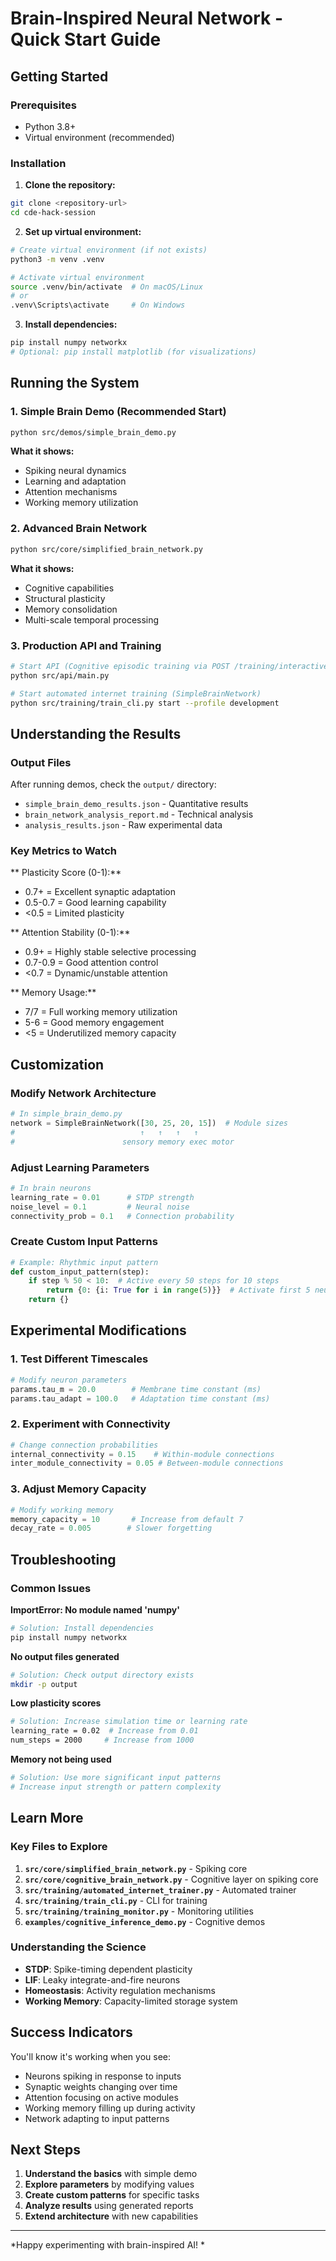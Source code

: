 #  Brain-Inspired Neural Network - Quick Start Guide

##  Getting Started

### Prerequisites
- Python 3.8+ 
- Virtual environment (recommended)

### Installation

1. **Clone the repository:**
```bash
git clone <repository-url>
cd cde-hack-session
```

2. **Set up virtual environment:**
```bash
# Create virtual environment (if not exists)
python3 -m venv .venv

# Activate virtual environment
source .venv/bin/activate  # On macOS/Linux
# or
.venv\Scripts\activate     # On Windows
```

3. **Install dependencies:**
```bash
pip install numpy networkx
# Optional: pip install matplotlib (for visualizations)
```

##  Running the System

### 1. Simple Brain Demo (Recommended Start)
```bash
python src/demos/simple_brain_demo.py
```
**What it shows:**
-  Spiking neural dynamics
-  Learning and adaptation
-  Attention mechanisms
-  Working memory utilization

### 2. Advanced Brain Network
```bash
python src/core/simplified_brain_network.py
```
**What it shows:**
-  Cognitive capabilities
-  Structural plasticity
-  Memory consolidation
-  Multi-scale temporal processing

### 3. Production API and Training
```bash
# Start API (Cognitive episodic training via POST /training/interactive)
python src/api/main.py

# Start automated internet training (SimpleBrainNetwork)
python src/training/train_cli.py start --profile development
```

##  Understanding the Results

### Output Files
After running demos, check the `output/` directory:

- `simple_brain_demo_results.json` - Quantitative results
- `brain_network_analysis_report.md` - Technical analysis
- `analysis_results.json` - Raw experimental data

### Key Metrics to Watch

** Plasticity Score (0-1):**
- 0.7+ = Excellent synaptic adaptation
- 0.5-0.7 = Good learning capability
- <0.5 = Limited plasticity

** Attention Stability (0-1):**
- 0.9+ = Highly stable selective processing
- 0.7-0.9 = Good attention control
- <0.7 = Dynamic/unstable attention

** Memory Usage:**
- 7/7 = Full working memory utilization
- 5-6 = Good memory engagement
- <5 = Underutilized memory capacity

##  Customization

### Modify Network Architecture
```python
# In simple_brain_demo.py
network = SimpleBrainNetwork([30, 25, 20, 15])  # Module sizes
#                            ↑   ↑   ↑   ↑
#                        sensory memory exec motor
```

### Adjust Learning Parameters
```python
# In brain neurons
learning_rate = 0.01      # STDP strength
noise_level = 0.1         # Neural noise
connectivity_prob = 0.1   # Connection probability
```

### Create Custom Input Patterns
```python
# Example: Rhythmic input pattern
def custom_input_pattern(step):
    if step % 50 < 10:  # Active every 50 steps for 10 steps
        return {0: {i: True for i in range(5)}}  # Activate first 5 neurons in module 0
    return {}
```

##  Experimental Modifications

### 1. Test Different Timescales
```python
# Modify neuron parameters
params.tau_m = 20.0        # Membrane time constant (ms)
params.tau_adapt = 100.0   # Adaptation time constant (ms)
```

### 2. Experiment with Connectivity
```python
# Change connection probabilities
internal_connectivity = 0.15    # Within-module connections
inter_module_connectivity = 0.05 # Between-module connections
```

### 3. Adjust Memory Capacity
```python
# Modify working memory
memory_capacity = 10       # Increase from default 7
decay_rate = 0.005        # Slower forgetting
```

##  Troubleshooting

### Common Issues

**ImportError: No module named 'numpy'**
```bash
# Solution: Install dependencies
pip install numpy networkx
```

**No output files generated**
```bash
# Solution: Check output directory exists
mkdir -p output
```

**Low plasticity scores**
```bash
# Solution: Increase simulation time or learning rate
learning_rate = 0.02  # Increase from 0.01
num_steps = 2000     # Increase from 1000
```

**Memory not being used**
```bash
# Solution: Use more significant input patterns
# Increase input strength or pattern complexity
```

##  Learn More

### Key Files to Explore
1. **`src/core/simplified_brain_network.py`** - Spiking core
2. **`src/core/cognitive_brain_network.py`** - Cognitive layer on spiking core
3. **`src/training/automated_internet_trainer.py`** - Automated trainer
4. **`src/training/train_cli.py`** - CLI for training
5. **`src/training/training_monitor.py`** - Monitoring utilities
6. **`examples/cognitive_inference_demo.py`** - Cognitive demos

### Understanding the Science
- **STDP**: Spike-timing dependent plasticity
- **LIF**: Leaky integrate-and-fire neurons  
- **Homeostasis**: Activity regulation mechanisms
- **Working Memory**: Capacity-limited storage system

##  Success Indicators

You'll know it's working when you see:
-  Neurons spiking in response to inputs
-  Synaptic weights changing over time
-  Attention focusing on active modules
-  Working memory filling up during activity
-  Network adapting to input patterns

##  Next Steps

1. **Understand the basics** with simple demo
2. **Explore parameters** by modifying values
3. **Create custom patterns** for specific tasks
4. **Analyze results** using generated reports
5. **Extend architecture** with new capabilities

---

*Happy experimenting with brain-inspired AI! *
